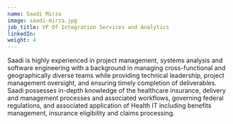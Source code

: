 ```yaml
---
name: Saadi Mirza
image: saadi-mirza.jpg
job_title: VP Of Integration Services and Analytics
linkedIn:
weight: 4
---
```


Saadi is highly experienced in project management, systems analysis and software engineering with a background in managing cross-functional and geographically diverse teams while providing technical leadership, project management oversight, and ensuring timely completion of deliverables. Saadi possesses in-depth knowledge of the healthcare insurance, delivery and management processes and associated workflows, governing federal regulations, and associated application of Health IT including benefits management, insurance eligibility and claims processing.
